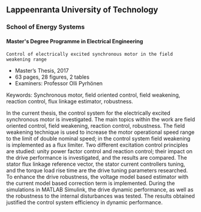 ## Lappeenranta University of Technology
### School of Energy Systems
#### Master's Degree Programme in Electrical Engineering
`Control of electrically excited synchronous motor in the field weakening range`
* Master’s Thesis, 2017
* 63 pages, 28 figures, 2 tables
* Examiners: Professor Olli Pyrhönen

Keywords: Synchronous motor, field oriented control, field weakening, reaction control, flux linkage estimator, robustness.

In the current thesis, the control system for the electrically excited synchronous motor is investigated. The main topics within the work are field oriented control, field weakening, reaction control, robustness. The field weakening technique is used to increase the motor operational speed range to the limit of double nominal speed; in the control system field weakening is implemented as a flux limiter. Two different excitation control principles are studied: unity power factor control and reaction control; their impact on the drive performance is investigated, and the results are compared. The stator flux linkage reference vector, the stator current controllers tuning, and the torque load rise time are the drive tuning parameters researched. To enhance the drive robustness, the voltage model based estimator with the current model based correction term is implemented. During the simulations in MATLAB Simulink, the drive dynamic performance, as well as the robustness to the internal disturbances was tested. The results obtained justified the control system efficiency in dynamic performance.
